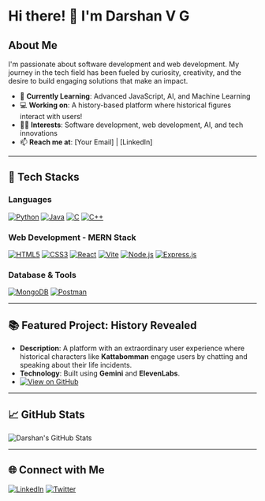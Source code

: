 # Hi there! 👋 I'm **Darshan V G**

## About Me
I'm passionate about software development and web development. My journey in the tech field has been fueled by curiosity, creativity, and the desire to build engaging solutions that make an impact.

- 🌱 **Currently Learning**: Advanced JavaScript, AI, and Machine Learning
- 💻 **Working on**: A history-based platform where historical figures interact with users!
- 👨‍💻 **Interests**: Software development, web development, AI, and tech innovations
- 📫 **Reach me at**: [Your Email] | [LinkedIn]

---

## 🚀 Tech Stacks

### **Languages**
[![Python](https://img.shields.io/badge/Python-3776AB?style=for-the-badge&logo=python&logoColor=white)](https://www.python.org/)
[![Java](https://img.shields.io/badge/Java-007396?style=for-the-badge&logo=java&logoColor=white)](https://www.java.com/)
[![C](https://img.shields.io/badge/C-00599C?style=for-the-badge&logo=c&logoColor=white)](https://en.wikipedia.org/wiki/C_(programming_language))
[![C++](https://img.shields.io/badge/C++-00599C?style=for-the-badge&logo=cplusplus&logoColor=white)](https://isocpp.org/)

### **Web Development - MERN Stack**
[![HTML5](https://img.shields.io/badge/HTML5-E34F26?style=for-the-badge&logo=html5&logoColor=white)](https://developer.mozilla.org/en-US/docs/Glossary/HTML5)
[![CSS3](https://img.shields.io/badge/CSS3-1572B6?style=for-the-badge&logo=css3&logoColor=white)](https://developer.mozilla.org/en-US/docs/Web/CSS)
[![React](https://img.shields.io/badge/React-61DAFB?style=for-the-badge&logo=react&logoColor=black)](https://react.dev/)
[![Vite](https://img.shields.io/badge/Vite-646CFF?style=for-the-badge&logo=vite&logoColor=white)](https://vitejs.dev/)
[![Node.js](https://img.shields.io/badge/Node.js-339933?style=for-the-badge&logo=nodedotjs&logoColor=white)](https://nodejs.org/)
[![Express.js](https://img.shields.io/badge/Express.js-000000?style=for-the-badge&logo=express&logoColor=white)](https://expressjs.com/)

### **Database & Tools**
[![MongoDB](https://img.shields.io/badge/MongoDB-47A248?style=for-the-badge&logo=mongodb&logoColor=white)](https://www.mongodb.com/)
[![Postman](https://img.shields.io/badge/Postman-FF6C37?style=for-the-badge&logo=postman&logoColor=white)](https://www.postman.com/)

---

## 📚 Featured Project: **History Revealed**
- **Description**: A platform with an extraordinary user experience where historical characters like **Kattabomman** engage users by chatting and speaking about their life incidents.
- **Technology**: Built using **Gemini** and **ElevenLabs**.
- [![View on GitHub](https://img.shields.io/badge/GitHub-Project-blue?style=for-the-badge&logo=github)](https://github.com/DARSHAN-V-G)

---

## 📈 GitHub Stats

![Darshan's GitHub Stats](https://github-readme-stats.vercel.app/api?username=DARSHAN-V-G&show_icons=true&theme=radical)

---

## 🌐 Connect with Me

[![LinkedIn](https://img.shields.io/badge/LinkedIn-blue?style=for-the-badge&logo=linkedin)](https://linkedin.com/in/YourLinkedIn)
[![Twitter](https://img.shields.io/badge/Twitter-blue?style=for-the-badge&logo=twitter)](https://twitter.com/YourTwitter)

